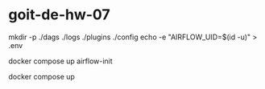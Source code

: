 # goit-de-hw-07

mkdir -p ./dags ./logs ./plugins ./config
echo -e "AIRFLOW_UID=$(id -u)" > .env

docker compose up airflow-init

docker compose up
